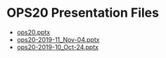<!--
This is a machine generated file, and should not be edited, as it will be overwritten with future updates.
-->

# OPS20 Presentation Files

- [ops20.pptx](http://cdn.tailwindtraders.com/assets/ops/ops20/ops20.pptx)
- [ops20-2019-11_Nov-04.pptx](http://cdn.tailwindtraders.com/assets/ops/ops20/ops20-2019-11_Nov-04.pptx)
- [ops20-2019-10_Oct-24.pptx](http://cdn.tailwindtraders.com/assets/ops/ops20/ops20-2019-10_Oct-24.pptx)


